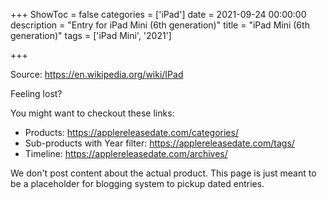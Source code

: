 +++
ShowToc = false
categories = ['iPad']
date = 2021-09-24 00:00:00
description = "Entry for iPad Mini (6th generation)"
title = "iPad Mini (6th generation)"
tags = ['iPad Mini', '2021']

+++

Source: https://en.wikipedia.org/wiki/IPad

Feeling lost?

You might want to checkout these links:
- Products: https://applereleasedate.com/categories/
- Sub-products with Year filter: https://applereleasedate.com/tags/
- Timeline: https://applereleasedate.com/archives/

We don't post content about the actual product. 
This page is just meant to be a placeholder for blogging system to pickup dated entries. 


